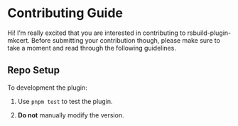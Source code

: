 # Contributing Guide

Hi! I’m really excited that you are interested in contributing to rsbuild-plugin-mkcert. Before submitting your contribution though, please make sure to take a moment and read through the following guidelines.

## Repo Setup

To development the plugin:

1. Use `pnpm test` to test the plugin.

2. **Do not** manually modify the version.
